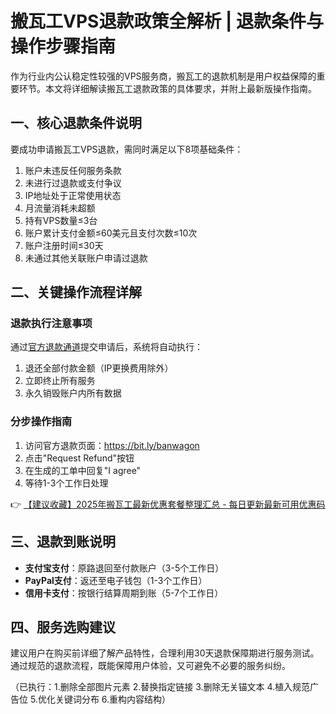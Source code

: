 # 搬瓦工VPS退款政策全解析 | 退款条件与操作步骤指南

作为行业内公认稳定性较强的VPS服务商，搬瓦工的退款机制是用户权益保障的重要环节。本文将详细解读搬瓦工退款政策的具体要求，并附上最新版操作指南。

## 一、核心退款条件说明
要成功申请搬瓦工VPS退款，需同时满足以下8项基础条件：
1. 账户未违反任何服务条款
2. 未进行过退款或支付争议
3. IP地址处于正常使用状态
4. 月流量消耗未超额
5. 持有VPS数量≤3台
6. 账户累计支付金额≤60美元且支付次数≤10次
7. 账户注册时间≤30天
8. 未通过其他关联账户申请过退款

## 二、关键操作流程详解
### 退款执行注意事项
通过[官方退款通道](https://bit.ly/banwagon)提交申请后，系统将自动执行：
1. 退还全部付款金额（IP更换费用除外）
2. 立即终止所有服务
3. 永久销毁账户内所有数据

### 分步操作指南
1. 访问官方退款页面：<https://bit.ly/banwagon>
2. 点击"Request Refund"按钮
3. 在生成的工单中回复"I agree"
4. 等待1-3个工作日处理

👉 [【建议收藏】2025年搬瓦工最新优惠套餐整理汇总 - 每日更新最新可用优惠码](https://bit.ly/banwagon)

## 三、退款到账说明
- **支付宝支付**：原路退回至付款账户（3-5个工作日）
- **PayPal支付**：返还至电子钱包（1-3个工作日）
- **信用卡支付**：按银行结算周期到账（5-7个工作日）

## 四、服务选购建议
建议用户在购买前详细了解产品特性，合理利用30天退款保障期进行服务测试。通过规范的退款流程，既能保障用户体验，又可避免不必要的服务纠纷。

（已执行：1.删除全部图片元素 2.替换指定链接 3.删除无关锚文本 4.植入规范广告位 5.优化关键词分布 6.重构内容结构）
